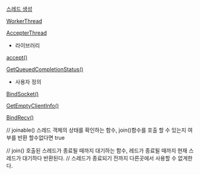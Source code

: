 [스레드 생성](https://github.com/kksoo0131/Study/blob/main/IOCP/std::thread/%EC%8A%A4%EB%A0%88%EB%93%9C%20%EC%83%9D%EC%84%B1.cpp)

[WorkerThread](https://github.com/kksoo0131/Study/blob/main/IOCP/std::thread/WorkerThread.cpp)

[AccepterThread](https://github.com/kksoo0131/Study/blob/main/IOCP/std::thread/AccpterThread.cpp)


- 라이브러리

[accept()](https://github.com/kksoo0131/Study/blob/main/IOCP/Winsock/accept().cpp)

[GetQueuedCompletionStatus()](https://github.com/kksoo0131/Study/blob/main/IOCP/Windows/GetQueuedCompletionStatus().cpp)


- 사용자 정의

[BindSocket()](https://github.com/kksoo0131/Study/blob/main/IOCP/Windows/IOCP%20%ED%95%B8%EB%93%A4%20%EB%B0%94%EC%9D%B8%EB%93%9C.cpp)

[GetEmptyClientInfo()](https://github.com/kksoo0131/Study/blob/main/IOCP/Winsock/%EB%B9%84%EC%96%B4%EC%9E%88%EB%8A%94%20%ED%81%B4%EB%9D%BC%EC%9D%B4%EC%96%B8%ED%8A%B8%20%EC%86%8C%EC%BC%93%20%EB%B0%98%ED%99%98.cpp)

[BindRecv()]()



// joinable() 스레드 객체의 상태를 확인하는 함수, join()함수를 호출 할 수 있는지 여부를 반환 할수없다면 true

// join() 호출된 스레드가 종료될 때까지 대기하는 함수, 레드가 종료될 때까지 현재 스레드가 대기하다 반환된다.
// 스레드가 종료되기 전까지 다른곳에서 사용할 수 없게한다.

